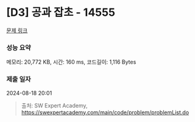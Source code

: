 # [D3] 공과 잡초 - 14555 

[문제 링크](https://swexpertacademy.com/main/code/problem/problemDetail.do?contestProbId=AYGtoa3qARcDFARC) 

### 성능 요약

메모리: 20,772 KB, 시간: 160 ms, 코드길이: 1,116 Bytes

### 제출 일자

2024-08-18 20:01



> 출처: SW Expert Academy, https://swexpertacademy.com/main/code/problem/problemList.do